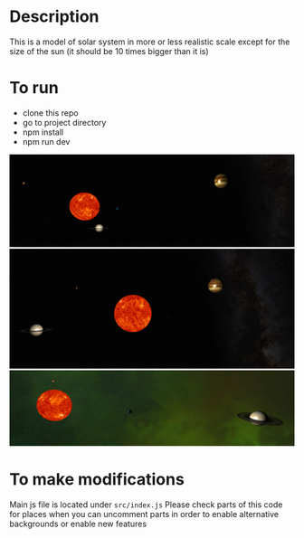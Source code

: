 # Description

This is a model of solar system in more or less realistic scale except for the size of the sun (it should be 10 times bigger than it is)

# To run
- clone this repo
- go to project directory
- npm install
- npm run dev

![img1](img1.png)
![img2](img2.png)
![img3](img3.png)

# To make modifications

Main js file is located under `src/index.js` 
Please check parts of this code for places when you can uncomment parts in order to enable alternative backgrounds or enable new features
